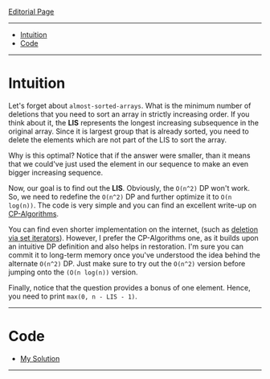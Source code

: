 
[Editorial Page](../flipkart-set-1.md)

----

<!-- vim-markdown-toc GFM -->

* [Intuition](#intuition)
* [Code](#code)

<!-- vim-markdown-toc -->

----

# Intuition
Let's forget about `almost-sorted-arrays`. What is the minimum number of deletions that you need to sort an array in strictly increasing order. If you think about it, the **LIS** represents the longest increasing subsequence in the original array. Since it is largest group that is already sorted, you need to delete the elements which are not part of the LIS to sort the array. 

Why is this optimal? Notice that if the answer were smaller, than it means that we could've just used the element in our sequence to make an even bigger increasing sequence.

Now, our goal is to find out the **LIS**. Obviously, the `O(n^2)` DP won't work. So, we need to redefine the `O(n^2)` DP and further optimize it to `O(n log(n))`. The code is very simple and you can find an excellent write-up on [CP-Algorithms](https://cp-algorithms.com/sequences/longest_increasing_subsequence.html). 

You can find even shorter implementation on the internet, (such as [deletion via set iterators](https://codeforces.com/blog/entry/12274?#comment-400297)). However, I prefer the CP-Algorithms one, as it builds upon an intuitive DP definition and also helps in restoration. I'm sure you can commit it to long-term memory once you've understood the idea behind the alternate `O(n^2)` DP. Just make sure to try out the `O(n^2)` version before jumping onto the `(O(n log(n))` version.

Finally, notice that the question provides a bonus of one element. Hence, you need to print `max(0, n - LIS - 1)`.

----

# Code
* [My Solution](solution.cpp)

----

